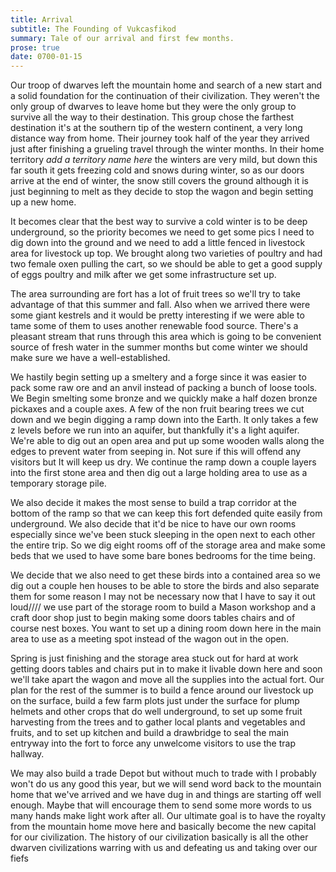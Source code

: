 ```yaml
---
title: Arrival
subtitle: The Founding of Vukcasfikod
summary: Tale of our arrival and first few months.
prose: true
date: 0700-01-15
---
```


Our troop of dwarves left the mountain home and search of a new start and a solid foundation for the continuation of their civilization. They weren't the only group of dwarves to leave home but they were the only group to survive all the way to their destination. This group chose the farthest destination it's at the southern tip of the western continent, a very long distance way from home. Their journey took half of the year they arrived just after finishing a grueling travel through the winter months. In their home territory *add a territory name here* the winters are very mild, but down this far south it gets freezing cold and snows during winter, so as our doors arrive at the end of winter, the snow still covers the ground although it is just beginning to melt as they decide to stop the wagon and begin setting up a new home.

It becomes clear that the best way to survive a cold winter is to be deep underground, so the priority becomes we need to get some pics I need to dig down into the ground and we need to add a little fenced in livestock area for livestock up top. We brought along two varieties of poultry and had two female oxen pulling the cart, so we should be able to get a good supply of eggs poultry and milk after we get some infrastructure set up. 

The area surrounding are fort has a lot of fruit trees so we'll try to take advantage of that this summer and fall. Also when we arrived there were some giant kestrels and it would be pretty interesting if we were able to tame some of them to uses another renewable food source. There's a pleasant stream that runs through this area which is going to be convenient source of fresh water in the summer months but come winter we should make sure we have a well-established. 

We hastily begin setting up a smeltery and a forge since it was easier to pack some raw ore and an anvil instead of packing a bunch of loose tools. We Begin smelting some bronze and we quickly make a half dozen bronze pickaxes and a couple axes. A few of the non fruit bearing trees we cut down and we begin digging a ramp down into the Earth. It only takes a few z levels before we run into an aquifer, but thankfully it's a light aquifer. We're able to dig out an open area and put up some wooden walls along the edges to prevent water from seeping in. Not sure if this will offend any visitors but It will keep us dry. We continue the ramp down a couple layers into the first stone area and then dig out a large holding area to use as a temporary storage pile.

We also decide it makes the most sense to build a trap corridor at the bottom of the ramp so that we can keep this fort defended quite easily from underground. We also decide that it'd be nice to have our own rooms especially since we've been stuck sleeping in the open next to each other the entire trip. So we dig eight rooms off of the storage area and make some beds that we used to have some bare bones bedrooms for the time being.

We decide that we also need to get these birds into a contained area so we dig out a couple hen houses to be able to store the birds and also separate them for some reason I may not be necessary now that I have to say it out loud//// we use part of the storage room to build a Mason workshop and a craft door shop just to begin making some doors tables chairs and of course nest boxes. You want to set up a dining room down here in the main area to use as a meeting spot instead of the wagon out in the open. 

Spring is just finishing and the storage area stuck out for hard at work getting doors tables and chairs put in to make it livable down here and soon we'll take apart the wagon and move all the supplies into the actual fort. Our plan for the rest of the summer is to build a fence around our livestock up on the surface, build a few farm plots just under the surface for plump helmets and other crops that do well underground, to set up some fruit harvesting from the trees and to gather local plants and vegetables and fruits, and to set up kitchen and build a drawbridge to seal the main entryway into the fort to force any unwelcome visitors to use the trap hallway. 

We may also build a trade Depot but without much to trade with I probably won't do us any good this year, but we will send word back to the mountain home that we've arrived and we have dug in and things are starting off well enough. Maybe that will encourage them to send some more words to us many hands make light work after all. Our ultimate goal is to have the royalty from the mountain home move here and basically become the new capital for our civilization. The history of our civilization basically is all the other dwarven civilizations warring with us and defeating us and taking over our fiefs
